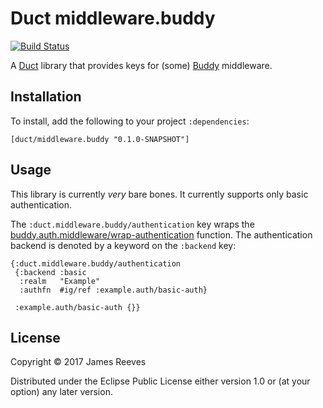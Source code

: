 # Duct middleware.buddy

[![Build Status](https://travis-ci.org/duct-framework/middleware.buddy.svg?branch=master)](https://travis-ci.org/duct-framework/middleware.buddy)

A [Duct][] library that provides keys for (some) [Buddy][] middleware.

[duct]:  https://github.com/duct-framework/duct
[buddy]: https://github.com/funcool/buddy

## Installation

To install, add the following to your project `:dependencies`:

    [duct/middleware.buddy "0.1.0-SNAPSHOT"]

## Usage

This library is currently *very* bare bones. It currently supports only
basic authentication.

The `:duct.middleware.buddy/authentication` key wraps the
[buddy.auth.middleware/wrap-authentication][wrap-auth] function. The
authentication backend is denoted by a keyword on the `:backend` key:

```edn
{:duct.middleware.buddy/authentication
 {:backend :basic
  :realm   "Example"
  :authfn  #ig/ref :example.auth/basic-auth}

 :example.auth/basic-auth {}}
```

[wrap-auth]: https://funcool.github.io/buddy-auth/latest/api/buddy.auth.middleware.html#var-wrap-authentication

## License

Copyright © 2017 James Reeves

Distributed under the Eclipse Public License either version 1.0 or (at
your option) any later version.
